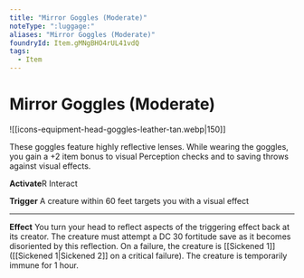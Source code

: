 ```yaml
---
title: "Mirror Goggles (Moderate)"
noteType: ":luggage:"
aliases: "Mirror Goggles (Moderate)"
foundryId: Item.gMNgBHO4rUL41vdQ
tags:
  - Item
---
```


# Mirror Goggles (Moderate)
![[icons-equipment-head-goggles-leather-tan.webp|150]]

These goggles feature highly reflective lenses. While wearing the goggles, you gain a +2 item bonus to visual Perception checks and to saving throws against visual effects.

**Activate**R Interact

**Trigger** A creature within 60 feet targets you with a visual effect

* * *

**Effect** You turn your head to reflect aspects of the triggering effect back at its creator. The creature must attempt a DC 30 fortitude save as it becomes disoriented by this reflection. On a failure, the creature is [[Sickened 1]] ([[Sickened 1|Sickened 2]] on a critical failure). The creature is temporarily immune for 1 hour.

